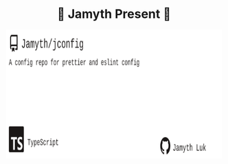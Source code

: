 <!-- built at 4/3/2024, 4:15:43 PM -->
<h1 align="center">
🎉 Jamyth Present 🎉
</h1>
<p align="center">
    <a href="https://github.com/Jamyth/jconfig">
        <img width="1000" height="300" src="./readme.svg" />
    </a>
</p>